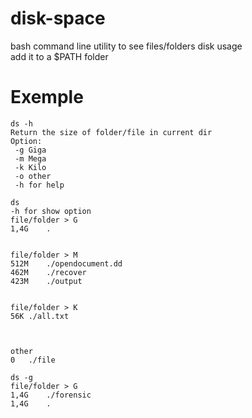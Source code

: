 # disk-space

bash command line utility to see files/folders disk usage  
add it to a $PATH folder  

# Exemple

```
ds -h
Return the size of folder/file in current dir
Option:
 -g Giga
 -m Mega
 -k Kilo
 -o other
 -h for help
```

```
ds
-h for show option
file/folder > G
1,4G	.


file/folder > M
512M	./opendocument.dd
462M	./recover
423M	./output


file/folder > K
56K	./all.txt



other
0	./file

```

```
ds -g
file/folder > G
1,4G	./forensic
1,4G	.

```
